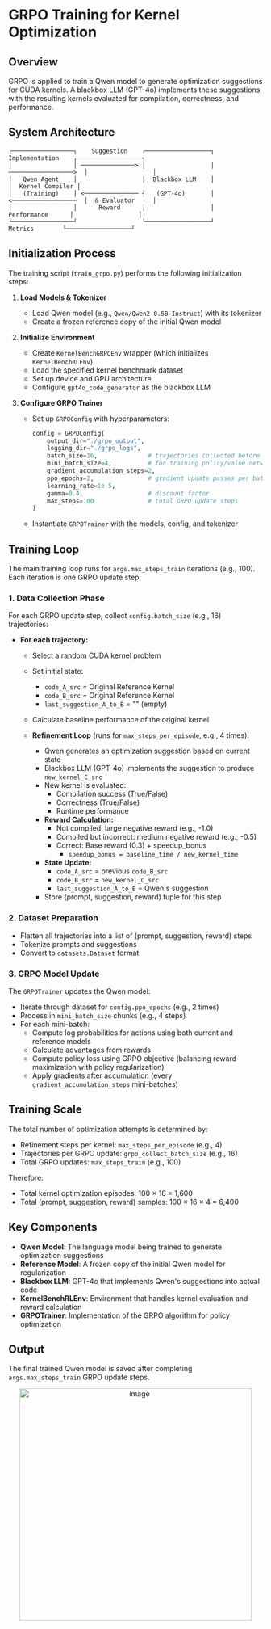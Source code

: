 # GRPO Training for Kernel Optimization



## Overview

GRPO is applied to train a Qwen model to generate optimization suggestions for CUDA kernels. A blackbox LLM (GPT-4o) implements these suggestions, with the resulting kernels evaluated for compilation, correctness, and performance.

## System Architecture

```
┌─────────────────┐    Suggestion    ┌──────────────────┐    Implementation    ┌──────────────────┐
│                 │ ───────────────> │                  │ ──────────────────>  │                  │
│   Qwen Agent    │                  │  Blackbox LLM    │                      │  Kernel Compiler │
│   (Training)    │ <─────────────── ┤   (GPT-4o)       │ <──────────────────  │  & Evaluator     │
│                 │      Reward      │                  │     Performance      │                  │
└─────────────────┘                  └──────────────────┘       Metrics        └──────────────────┘
```

## Initialization Process

The training script (`train_grpo.py`) performs the following initialization steps:

1. **Load Models & Tokenizer**
   - Load Qwen model (e.g., `Qwen/Qwen2-0.5B-Instruct`) with its tokenizer
   - Create a frozen reference copy of the initial Qwen model

2. **Initialize Environment**
   - Create `KernelBenchGRPOEnv` wrapper (which initializes `KernelBenchRLEnv`)
   - Load the specified kernel benchmark dataset
   - Set up device and GPU architecture
   - Configure `gpt4o_code_generator` as the blackbox LLM

3. **Configure GRPO Trainer**
   - Set up `GRPOConfig` with hyperparameters:
     ```python
     config = GRPOConfig(
         output_dir="./grpo_output",
         logging_dir="./grpo_logs",
         batch_size=16,              # trajectories collected before update
         mini_batch_size=4,          # for training policy/value networks
         gradient_accumulation_steps=2,
         ppo_epochs=2,               # gradient update passes per batch
         learning_rate=1e-5,
         gamma=0.4,                  # discount factor
         max_steps=100               # total GRPO update steps
     )
     ```
   - Instantiate `GRPOTrainer` with the models, config, and tokenizer

## Training Loop

The main training loop runs for `args.max_steps_train` iterations (e.g., 100). Each iteration is one GRPO update step:

### 1. Data Collection Phase

For each GRPO update step, collect `config.batch_size` (e.g., 16) trajectories:

- **For each trajectory:**
  - Select a random CUDA kernel problem
  - Set initial state:
    - `code_A_src` = Original Reference Kernel
    - `code_B_src` = Original Reference Kernel
    - `last_suggestion_A_to_B` = "" (empty)
  - Calculate baseline performance of the original kernel
  
  - **Refinement Loop** (runs for `max_steps_per_episode`, e.g., 4 times):
    - Qwen generates an optimization suggestion based on current state
    - Blackbox LLM (GPT-4o) implements the suggestion to produce `new_kernel_C_src`
    - New kernel is evaluated:
      - Compilation success (True/False)
      - Correctness (True/False)
      - Runtime performance
    - **Reward Calculation:**
      - Not compiled: large negative reward (e.g., -1.0)
      - Compiled but incorrect: medium negative reward (e.g., -0.5)
      - Correct: Base reward (0.3) + speedup_bonus
        - `speedup_bonus = baseline_time / new_kernel_time`
    - **State Update:**
      - `code_A_src` = previous `code_B_src`
      - `code_B_src` = `new_kernel_C_src`
      - `last_suggestion_A_to_B` = Qwen's suggestion
    - Store (prompt, suggestion, reward) tuple for this step

### 2. Dataset Preparation

- Flatten all trajectories into a list of (prompt, suggestion, reward) steps
- Tokenize prompts and suggestions
- Convert to `datasets.Dataset` format

### 3. GRPO Model Update

The `GRPOTrainer` updates the Qwen model:

- Iterate through dataset for `config.ppo_epochs` (e.g., 2 times)
- Process in `mini_batch_size` chunks (e.g., 4 steps)
- For each mini-batch:
  - Compute log probabilities for actions using both current and reference models
  - Calculate advantages from rewards
  - Compute policy loss using GRPO objective (balancing reward maximization with policy regularization)
  - Apply gradients after accumulation (every `gradient_accumulation_steps` mini-batches)

## Training Scale

The total number of optimization attempts is determined by:

- Refinement steps per kernel: `max_steps_per_episode` (e.g., 4)
- Trajectories per GRPO update: `grpo_collect_batch_size` (e.g., 16)
- Total GRPO updates: `max_steps_train` (e.g., 100)

Therefore:
- Total kernel optimization episodes: 100 × 16 = 1,600
- Total (prompt, suggestion, reward) samples: 100 × 16 × 4 = 6,400

## Key Components

- **Qwen Model**: The language model being trained to generate optimization suggestions
- **Reference Model**: A frozen copy of the initial Qwen model for regularization
- **Blackbox LLM**: GPT-4o that implements Qwen's suggestions into actual code
- **KernelBenchRLEnv**: Environment that handles kernel evaluation and reward calculation
- **GRPOTrainer**: Implementation of the GRPO algorithm for policy optimization

## Output

The final trained Qwen model is saved after completing `args.max_steps_train` GRPO update steps.

<p align="center">
  <img width="460" alt="image" src="https://github.com/user-attachments/assets/32793dee-c889-4f8d-be90-1999865d4fcc" />
</p>
